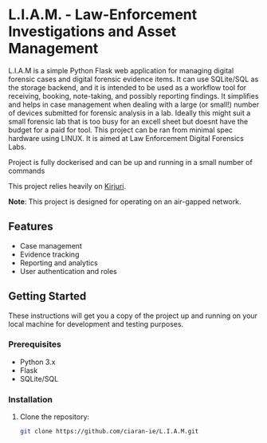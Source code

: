 # L.I.A.M. - Law-Enforcement Investigations and Asset Management

L.I.A.M is a simple Python Flask web application for managing digital forensic cases and digital forensic evidence items. It can use SQLite/SQL as the storage backend, and it is intended to be used as a workflow tool for receiving, booking, note-taking, and possibly reporting findings. It simplifies and helps in case management when dealing with a large (or small!) number of devices submitted for forensic analysis in a lab.
Ideally this might suit a small forensic lab that is too busy for an excell sheet but doesnt have the budget for a paid for tool.
This project can be ran from minimal spec hardware using LINUX.
It is aimed at Law Enforcement Digital Forensics Labs.

Project is fully dockerised and can be up and running in a small number of commands

This project relies heavily on [Kirjuri](https://github.com/AnttiKurittu/kirjuri).

**Note**: This project is designed for operating on an air-gapped network.

## Features
- Case management
- Evidence tracking
- Reporting and analytics
- User authentication and roles

## Getting Started
These instructions will get you a copy of the project up and running on your local machine for development and testing purposes.

### Prerequisites
- Python 3.x
- Flask
- SQLite/SQL

### Installation
1. Clone the repository:
   ```sh
   git clone https://github.com/ciaran-ie/L.I.A.M.git

